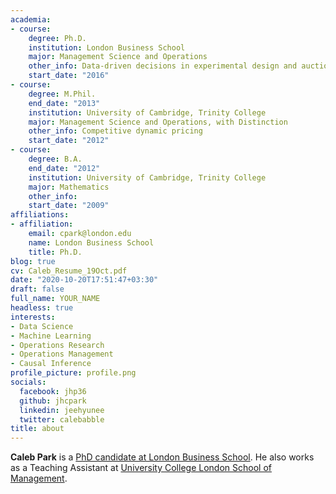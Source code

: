 ```yaml
---
academia:
- course:
    degree: Ph.D.
    institution: London Business School
    major: Management Science and Operations
    other_info: Data-driven decisions in experimental design and auction design
    start_date: "2016"
- course:
    degree: M.Phil.
    end_date: "2013"
    institution: University of Cambridge, Trinity College
    major: Management Science and Operations, with Distinction
    other_info: Competitive dynamic pricing
    start_date: "2012"
- course:
    degree: B.A.
    end_date: "2012"
    institution: University of Cambridge, Trinity College
    major: Mathematics
    other_info:  
    start_date: "2009"
affiliations:
- affiliation:
    email: cpark@london.edu
    name: London Business School
    title: Ph.D.
blog: true
cv: Caleb_Resume_19Oct.pdf
date: "2020-10-20T17:51:47+03:30"
draft: false
full_name: YOUR_NAME
headless: true
interests:
- Data Science
- Machine Learning
- Operations Research
- Operations Management
- Causal Inference
profile_picture: profile.png
socials:
  facebook: jhp36
  github: jhcpark
  linkedin: jeehyunee
  twitter: calebabble
title: about
---
```


**Caleb Park** is a [PhD candidate at London Business School][1]. He also works as a Teaching Assistant at [University College London School of Management][2].




[1]: https://www.london.edu/phd/profiles/caleb-jee-hyun-park
[2]: https://www.mgmt.ucl.ac.uk/people/jeehyuncalebpark